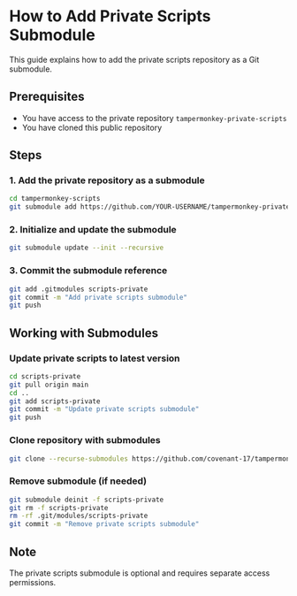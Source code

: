 # How to Add Private Scripts Submodule

This guide explains how to add the private scripts repository as a Git submodule.

## Prerequisites
- You have access to the private repository `tampermonkey-private-scripts`
- You have cloned this public repository

## Steps

### 1. Add the private repository as a submodule

```bash
cd tampermonkey-scripts
git submodule add https://github.com/YOUR-USERNAME/tampermonkey-private-scripts.git scripts-private
```

### 2. Initialize and update the submodule

```bash
git submodule update --init --recursive
```

### 3. Commit the submodule reference

```bash
git add .gitmodules scripts-private
git commit -m "Add private scripts submodule"
git push
```

## Working with Submodules

### Update private scripts to latest version
```bash
cd scripts-private
git pull origin main
cd ..
git add scripts-private
git commit -m "Update private scripts submodule"
git push
```

### Clone repository with submodules
```bash
git clone --recurse-submodules https://github.com/covenant-17/tampermonkey-scripts.git
```

### Remove submodule (if needed)
```bash
git submodule deinit -f scripts-private
git rm -f scripts-private
rm -rf .git/modules/scripts-private
git commit -m "Remove private scripts submodule"
```

## Note
The private scripts submodule is optional and requires separate access permissions.
